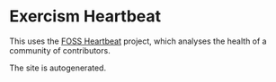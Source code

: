 # Exercism Heartbeat

This uses the [FOSS Heartbeat](https://github.com/sarahsharp/foss-heartbeat) project, which analyses the health of a community of contributors.

The site is autogenerated.
